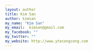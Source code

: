 ```yaml
---
layout: author
title: Kim San
author: kimsan
my_name: "Kim San"
my_email:  kimsan@gmail.com
my_facebook: ""
my_twitter: ""
my_website: http://www.ytecongcong.com
---
```


